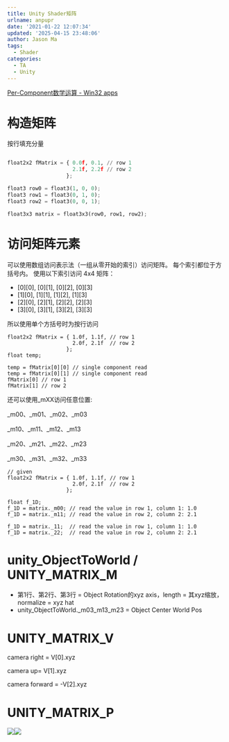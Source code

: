 ```yaml
---
title: Unity Shader矩阵
urlname: anpupr
date: '2021-01-22 12:07:34'
updated: '2025-04-15 23:48:06'
author: Jason Ma
tags:
  - Shader
categories:
  - TA
  - Unity
---
```

[Per-Component数学运算 - Win32 apps](https://learn.microsoft.com/zh-cn/windows/win32/direct3dhlsl/dx-graphics-hlsl-per-component-math#matrix-ordering)

# 构造矩阵
按行填充分量

```python

float2x2 fMatrix = { 0.0f, 0.1, // row 1
                     2.1f, 2.2f // row 2
                   };   

float3 row0 = float3(1, 0, 0);
float3 row1 = float3(0, 1, 0);
float3 row2 = float3(0, 0, 1);

float3x3 matrix = float3x3(row0, row1, row2);
```

# 访问矩阵元素
可以使用数组访问表示法（一组从零开始的索引）访问矩阵。 每个索引都位于方括号内。 使用以下索引访问 4x4 矩阵：

+ [0][0], [0][1], [0][2], [0][3]
+ [1][0], [1][1], [1][2], [1][3]
+ [2][0], [2][1], [2][2], [2][3]
+ [3][0], [3][1], [3][2], [3][3]

所以使用单个方括号时为按行访问

```plain
float2x2 fMatrix = { 1.0f, 1.1f, // row 1
                     2.0f, 2.1f  // row 2
                   };
float temp;

temp = fMatrix[0][0] // single component read
temp = fMatrix[0][1] // single component read
fMatrix[0] // row 1
fMatrix[1] // row 2
```

还可以使用_mXX访问任意位置:

_m00、_m01、_m02、_m03

_m10、_m11、_m12、_m13

_m20、_m21、_m22、_m23

_m30、_m31、_m32、_m33

```plain
// given
float2x2 fMatrix = { 1.0f, 1.1f, // row 1
                     2.0f, 2.1f  // row 2
                   }; 

float f_1D;
f_1D = matrix._m00; // read the value in row 1, column 1: 1.0
f_1D = matrix._m11; // read the value in row 2, column 2: 2.1

f_1D = matrix._11;  // read the value in row 1, column 1: 1.0
f_1D = matrix._22;  // read the value in row 2, column 2: 2.1
```

# unity_ObjectToWorld / UNITY_MATRIX_M


+ 第1行、第2行、第3行 = Object Rotation的xyz axis，length = 其xyz缩放，normalize = xyz hat
+ unity_ObjectToWorld._m03_m13_m23 = Object Center World Pos





# UNITY_MATRIX_V
camera right = V[0].xyz

camera up= V[1].xyz

camera forward = -V[2].xyz





# UNITY_MATRIX_P
![](/images/yuqueAssets/44fa9ba98cdcf3771be01e1a665cd0de.png)![](/images/yuqueAssets/f77c364d1bc0dabc5ef1de2ad5d85e77.png)

